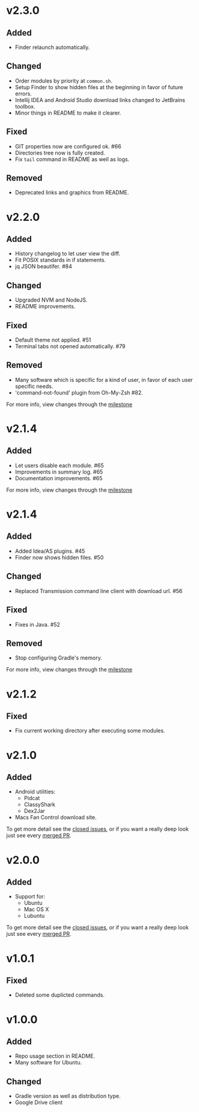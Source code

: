 # v2.3.0
## Added
- Finder relaunch automatically.

## Changed
- Order modules by priority at `common.sh`.
- Setup Finder to show hidden files at the beginning in favor of future errors.
- Intellij IDEA and Android Studio download links changed to JetBrains toolbox.
- Minor things in README to make it clearer.

## Fixed
- GIT properties now are configured ok. #66
- Directories tree now is fully created.
- Fix `tail` command in README as well as logs.

## Removed
- Deprecated links and graphics from README.

# v2.2.0
## Added
- History changelog to let user view the diff.
- Fit POSIX standards in if statements.
- jq JSON beautifer. #84

## Changed
- Upgraded NVM and NodeJS.
- README improvements.

## Fixed
- Default theme not applied. #51
- Terminal tabs not opened automatically. #79

## Removed
- Many software which is specific for a kind of user, in favor of each user specific needs.
- 'command-not-found' plugin from Oh-My-Zsh #82.

For more info, view changes through the [milestone](https://github.com/barriosnahuel/efu/issues?q=milestone%3Av2.2.0+is%3Aclosed)

# v2.1.4
## Added
- Let users disable each module. #65 
- Improvements in summary log. #65 
- Documentation improvements. #65

For more info, view changes through the [milestone](https://github.com/barriosnahuel/efu/issues?q=milestone%3Av2.1.4+is%3Aclosed)

# v2.1.4
## Added
- Added Idea/AS plugins. #45
- Finder now shows hidden files. #50

## Changed
- Replaced Transmission command line client with download url. #56

## Fixed
- Fixes in Java. #52 

## Removed 
- Stop configuring Gradle's memory. 

For more info, view changes through the [milestone](https://github.com/barriosnahuel/efu/issues?q=milestone%3Av2.1.3+is%3Aclosed)

# v2.1.2
## Fixed
- Fix current working directory after executing some modules.

# v2.1.0
## Added
- Android utilities:
  - Pidcat
  - ClassyShark
  - Dex2Jar
- Macs Fan Control download site.

To get more detail see the [closed issues](https://github.com/barriosnahuel/efu/issues?utf8=%E2%9C%93&q=milestone%3Av2.1.0+is%3Aclosed+is%3Aissue), or if you want a really deep look just see every [merged PR](https://github.com/barriosnahuel/efu/pulls?q=milestone%3Av2.1.0+is%3Aclosed+is%3Apr).

# v2.0.0
## Added
- Support for:
  - Ubuntu
  - Mac OS X
  - Lubuntu

To get more detail see the [closed issues](https://github.com/barriosnahuel/efu/issues?utf8=%E2%9C%93&q=milestone%3Av2.0.0+is%3Aclosed+is%3Aissue), or if you want a really deep look just see every [merged PR](https://github.com/barriosnahuel/efu/pulls?q=milestone%3Av2.0.0+is%3Aclosed+is%3Apr).

# v1.0.1
## Fixed
- Deleted some duplicted commands.

# v1.0.0
## Added
- Repo usage section in README.
- Many software for Ubuntu.

## Changed
- Gradle version as well as distribution type.
- Google Drive client
